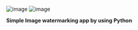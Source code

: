 ![image](https://github.com/semihdursungul/python_source_codes/assets/114025283/d5a1c1af-e0df-4cd1-a898-c6cc75df0714)
![image](https://github.com/semihdursungul/python_source_codes/assets/114025283/9fe18161-0a78-4042-ad87-96405e27f704)

**Simple Image watermarking app by using Python**

